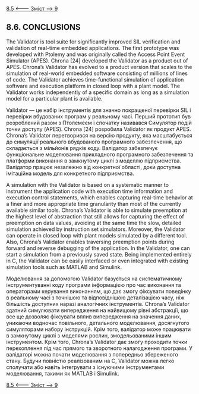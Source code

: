 [8.5 <--- ](8_5.md) [   Зміст   ](README.md) [--> 9](9.md)

## 8.6. CONCLUSIONS

The Validator is tool suite for significantly improved SIL verification and validation of real-time embedded applications. The first prototype was developed with Ptolemy and was originally called the Access Point Event Simulator (APES). Chrona [24] developed the Validator as a product out of APES. Chrona’s Validator has evolved to a product version that scales to the simulation of real-world embedded software consisting of millions of lines of code. The Validator achieves time-functional simulation of application software and execution platform in closed loop with a plant model. The Validator works independently of a specific domain as long as a simulation model for a particular plant is available.

Validator — це набір інструментів для значно покращеної перевірки SIL і перевірки вбудованих програм у реальному часі. Перший прототип був розроблений разом з Птолемеєм і спочатку називався Симулятор подій точки доступу (APES). Chrona [24] розробила Validator як продукт APES. Chrona’s Validator перетворився на версію продукту, яка масштабується до симуляції реального вбудованого програмного забезпечення, що складається з мільйонів рядків коду. Валідатор забезпечує функціональне моделювання прикладного програмного забезпечення та платформи виконання в замкнутому циклі з моделлю підприємства. Валідатор працює незалежно від конкретної області, доки доступна імітаційна модель для конкретного підприємства.

A simulation with the Validator is based on a systematic manner to instrument the application code with execution time information and execution control statements, which enables capturing real-time behavior at a finer and more appropriate time granularity than most of the currently available similar tools. Chrona’s Validator is able to simulate preemption at the highest level of abstraction that still allows for capturing the effect of preemption on data values, avoiding at the same time the slow, detailed simulation achieved by instruction set simulators. Moreover, the Validator can operate in closed loop with plant models simulated by a different tool. Also, Chrona’s Validator enables traversing preemption points during forward and reverse debugging of the application. In the Validator, one can start a simulation from a previously saved state. Being implemented entirely in C, the Validator can be easily interfaced or even integrated with existing simulation tools such as MATLAB and Simulink.

Моделювання за допомогою Validator базується на систематичному інструментуванні коду програми інформацією про час виконання та операторами керування виконанням, що дає змогу фіксувати поведінку в реальному часі з точнішою та відповіднішою деталізацією часу, ніж більшість доступних наразі аналогічних інструментів. Chrona’s Validator здатний симулювати випередження на найвищому рівні абстракції, що все ще дозволяє фіксувати вплив випередження на значення даних, уникаючи водночас повільного, детального моделювання, досягнутого симуляторами набору інструкцій. Крім того, валідатор може працювати в замкнутому циклі з моделями рослин, змодельованими іншим інструментом. Крім того, Chrona’s Validator дає змогу проходити точки перехоплення під час прямого та зворотного налагодження програми. У валідаторі можна почати моделювання з попередньо збереженого стану. Будучи повністю реалізованим на C, Validator можна легко сполучати або навіть інтегрувати з існуючими інструментами моделювання, такими як MATLAB і Simulink.

[8.5 <--- ](8_5.md) [   Зміст   ](README.md) [--> 9](9.md)